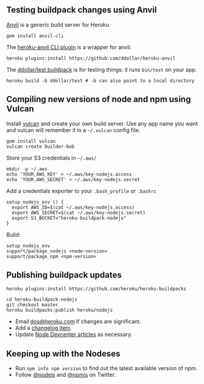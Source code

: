 ## Testing buildpack changes using Anvil

[Anvil](https://github.com/ddollar/anvil) is a generic build server for Heroku.

```
gem install anvil-cli

```

The [heroku-anvil CLI plugin](https://github.com/ddollar/heroku-anvil) is a wrapper for anvil.

```
heroku plugins:install https://github.com/ddollar/heroku-anvil
```

The [ddollar/test buildpack](https://github.com/ddollar/buildpack-test) is for testing things: it runs `bin/test` on your app.

```
heroku build -b ddollar/test # -b can also point to a local directory
```

## Compiling new versions of node and npm using Vulcan

Install [vulcan](https://github.com/heroku/vulcan) and create your own build server. Use any
app name you want and vulcan will remember it in a `~/.vulcan` config file.

```
gem install vulcan
vulcan create builder-bob
```

Store your S3 credentials in `~/.aws/`

```
mkdir -p ~/.aws
echo 'YOUR_AWS_KEY' > ~/.aws/key-nodejs.access
echo 'YOUR_AWS_SECRET' > ~/.aws/key-nodejs.secret
```

Add a credentials exporter to your `.bash_profile` or `.bashrc`

```
setup_nodejs_env () {
  export AWS_ID=$(cat ~/.aws/key-nodejs.access)
  export AWS_SECRET=$(cat ~/.aws/key-nodejs.secret)
  export S3_BUCKET="heroku-buildpack-nodejs"
}
```

Build:

```
setup_nodejs_env
support/package_nodejs <node-version>
support/package_npm <npm-version>
```

## Publishing buildpack updates

```
heroku plugins:install https://github.com/heroku/heroku-buildpacks

cd heroku-buildpack-nodejs
git checkout master
heroku buildpacks:publish heroku/nodejs
```

- Email [dos@heroku.com](mailto:dos@heroku.com) if changes are significant.
- Add a [changelog item](https://devcenter.heroku.com/admin/changelog_items/new).
- Update [Node Devcenter articles](https://devcenter.heroku.com/admin/articles/owned) as necessary.

## Keeping up with the Nodeses

- Run `npm info npm version` to find out the latest available version of npm.
- Follow [@nodejs](https://twitter.com/nodejs) and [@npmjs](https://twitter.com/npmjs) on Twitter.